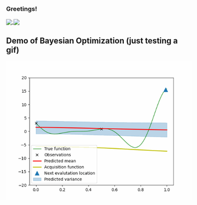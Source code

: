 ### Greetings! 

<a href="https://github.com/dashdeckers/">
  <img align="center" src="https://my-readme-stats.vercel.app/api/?username=dashdeckers&count_private=true&show_icons=true" />
</a>
<a href="https://github.com/dashdeckers/">
  <img align="center" src="https://my-readme-stats.vercel.app/api/top-langs/?username=dashdeckers&layout=compact&exclude_repo=AS_Labs&langs_count=7" />
</a>

## Demo of Bayesian Optimization (just testing a gif)
![](baysian_optimization_k6m32.gif)
